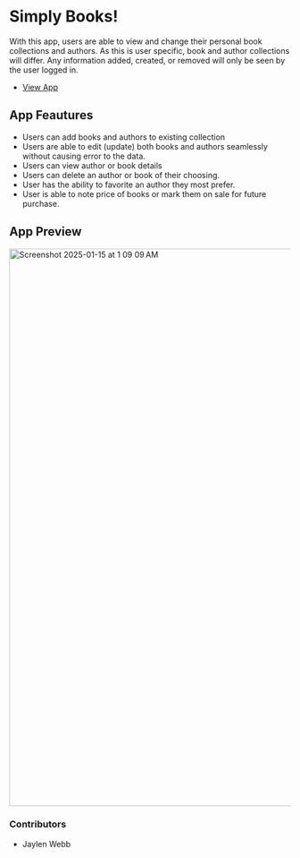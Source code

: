 # Simply Books!

With this app, users are able to view and change their personal book collections and authors. As this is user specific, book and author collections will differ. Any information added, created, or removed will only be seen by the user logged in. 

- [View App](https://www.loom.com/share/11af9a81ae8a4b84bc4f0c963a16884e?sid=dbbf034f-f81b-4070-9504-ed1cd4517db2)
## App Feautures
- Users can add books and authors to existing collection
- Users are able to edit (update) both books and authors seamlessly without causing error to the data.
- Users can view author or book details
- Users can delete an author or book of their choosing.
- User has the ability to favorite an author they most prefer.
- User is able to note price of books or mark them on sale for future purchase.

## App Preview
<img width="996" alt="Screenshot 2025-01-15 at 1 09 09 AM" src="https://github.com/user-attachments/assets/fbacebe2-ad86-4dba-b404-1412639c3f3b" />

### Contributors
- Jaylen Webb
